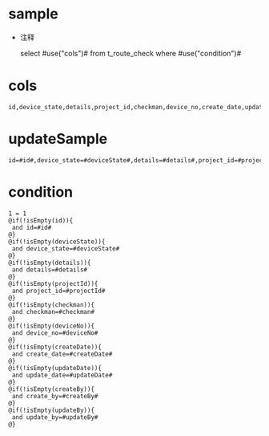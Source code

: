 sample
===
* 注释

	select #use("cols")# from t_route_check  where  #use("condition")#

cols
===
	id,device_state,details,project_id,checkman,device_no,create_date,update_date,create_by,update_by

updateSample
===
	
	id=#id#,device_state=#deviceState#,details=#details#,project_id=#projectId#,checkman=#checkman#,device_no=#deviceNo#,create_date=#createDate#,update_date=#updateDate#,create_by=#createBy#,update_by=#updateBy#

condition
===

	1 = 1  
	@if(!isEmpty(id)){
	 and id=#id#
	@}
	@if(!isEmpty(deviceState)){
	 and device_state=#deviceState#
	@}
	@if(!isEmpty(details)){
	 and details=#details#
	@}
	@if(!isEmpty(projectId)){
	 and project_id=#projectId#
	@}
	@if(!isEmpty(checkman)){
	 and checkman=#checkman#
	@}
	@if(!isEmpty(deviceNo)){
	 and device_no=#deviceNo#
	@}
	@if(!isEmpty(createDate)){
	 and create_date=#createDate#
	@}
	@if(!isEmpty(updateDate)){
	 and update_date=#updateDate#
	@}
	@if(!isEmpty(createBy)){
	 and create_by=#createBy#
	@}
	@if(!isEmpty(updateBy)){
	 and update_by=#updateBy#
	@}
	
	